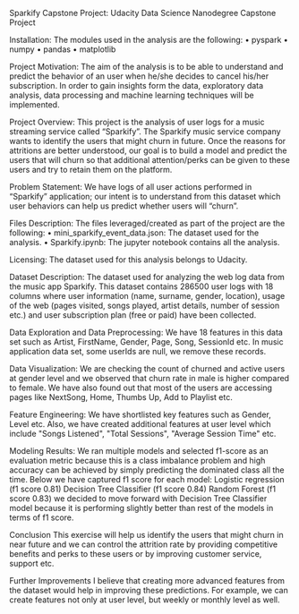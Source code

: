 Sparkify Capstone Project: Udacity Data Science Nanodegree Capstone Project

Installation: The modules used in the analysis are the following:
• pyspark
• numpy
• pandas
• matplotlib

Project Motivation: The aim of the analysis is to be able to understand and predict the behavior of an user when he/she decides to cancel his/her subscription. In order to gain insights form the data, exploratory data analysis, data processing and machine learning techniques will be implemented.

Project Overview: This project is the analysis of user logs for a music streaming service called “Sparkify”. The Sparkify music service company wants to identify the users that might churn in future. Once the reasons for attritions are better understood, our goal is to build a model and predict the users that will churn so that additional attention/perks can be given to these users and try to retain them on the platform.

Problem Statement: We have logs of all user actions performed in “Sparkify” application; our intent is to understand from this dataset which user behaviors can help us predict whether users will “churn”.

Files Description: The files leveraged/created as part of the project are the following:
• mini_sparkify_event_data.json: The dataset used for the analysis.
• Sparkify.ipynb: The jupyter notebook contains all the analysis.

Licensing: The dataset used for this analysis belongs to Udacity.

Dataset Description: The dataset used for analyzing the web log data from the music app Sparkify. This dataset contains 286500 user logs with 18 columns where user information (name, surname, gender, location), usage of the web (pages visited, songs played, artist details, number of session etc.) and user subscription plan (free or paid) have been collected.

Data Exploration and Data Preprocessing: We have 18 features in this data set such as Artist, FirstName, Gender, Page, Song, SessionId etc. In music application data set, some userIds are null, we remove these records.

Data Visualization: We are checking the count of churned and active users at gender level and we observed that churn rate in male is higher compared to female. We have also found out that most of the users are accessing pages like NextSong, Home, Thumbs Up, Add to Playlist etc.

Feature Engineering: We have shortlisted key features such as Gender, Level etc. Also, we have created additional features at user level which include "Songs Listened", "Total Sessions", "Average Session Time" etc.

Modeling Results: We ran multiple models and selected f1-score as an evaluation metric because this is a class imbalance problem and high accuracy can be achieved by simply predicting the dominated class all the time. Below we have captured f1 score for each model:
Logistic regression (f1 score 0.81)
Decision Tree Classifier (f1 score 0.84)
Random Forest (f1 score 0.83)
we decided to move forward with Decision Tree Classifier model because it is performing slightly better than rest of the models in terms of f1 score.

Conclusion
This exercise will help us identify the users that might churn in near future and we can control the attrition rate by providing competitive benefits and perks to these users or by improving customer service, support etc.

Further Improvements
I believe that creating more advanced features from the dataset would help in improving these predictions. For example, we can create features not only at user level, but weekly or monthly level as well.

